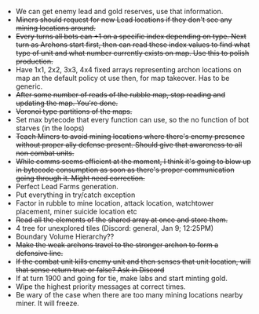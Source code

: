 * We can get enemy lead and gold reserves, use that information.
* ~~Miners should request for new Lead locations if they don't see any mining locations around.~~
* ~~Every turns all bots can +1 on a specific index depending on type. Next turn as Archons start first, then can read these index values to find what type of unit and what number currently exists on map. Use this to polish production.~~
* Have 1x1, 2x2, 3x3, 4x4 fixed arrays representing archon locations on map an the default policy ot use then, for
    map takeover. Has to be generic.
* ~~After some number of reads of the rubble map, stop reading and updating the map. You're done.~~
* ~~Voronoi type partitions of the maps.~~
* Set max bytecode that every function can use, so the no function of bot starves (in the loops)
* ~~Teach Miners to avoid mining locations where there's enemy presence without proper ally defense present. Should give that awareness to all non combat units.~~
* ~~While comms seems efficient at the moment, I think it's going to blow up in bytecode consumption as soon as there's proper communication going through it. Might need correction.~~
* Perfect Lead Farms generation.
* Put everything in try/catch exception
* Factor in rubble to mine location, attack location, watchtower placement, miner suicide location etc
* ~~Read all the elements of the shared array at once and store them.~~
* 4 tree for unexplored tiles (Discord: general, Jan 9; 12:25PM)
* Boundary Volume Hierarchy??
* ~~Make the weak archons travel to the stronger archon to form a defensive line.~~
* ~~If the combat unit kills enemy unit and then senses that unit location, will that sense return true or false? Ask in Discord~~
* If at turn 1900 and going for tie, make labs and start minting gold.
* Wipe the highest priority messages at correct times.
* Be wary of the case when there are too many mining locations nearby miner. It will freeze.